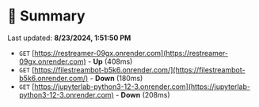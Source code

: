 # 📖 Summary
Last updated: **8/23/2024, 1:51:50 PM**

- `GET` [https://restreamer-09gx.onrender.com](https://restreamer-09gx.onrender.com) - **Up** (408ms)
- `GET` [https://filestreambot-b5k6.onrender.com/](https://filestreambot-b5k6.onrender.com/) - **Down** (180ms)
- `GET` [https://jupyterlab-python3-12-3.onrender.com](https://jupyterlab-python3-12-3.onrender.com) - **Down** (208ms)
